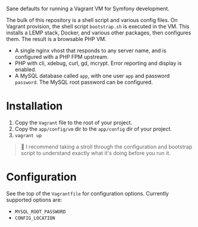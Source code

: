 Sane defaults for running a Vagrant VM for Symfony development.

The bulk of this repository is a shell script and various config files. On Vagrant provision, the shell script `bootstrap.sh` is executed in the VM. This installs a LEMP stack, Docker, and various other packages, then configures them. The result is a browsable PHP VM.

- A single nginx vhost that responds to any server name, and is configured with a PHP FPM upstream.
- PHP with cli, xdebug, curl, gd, mcrypt. Error reporting and display is enabled.
- A MySQL database called `app`, with one user `app` and password `password`. The MySQL root password can be configured.

# Installation

1. Copy the `Vagrant` file to the root of your project.
2. Copy the `app/config/vm` dir to the `app/config` dir of your project.
3. `vagrant up`

> :rocket: I recommend taking a stroll through the configuration and bootstrap script to understand exactly what it's doing before you run it.

# Configuration

See the top of the `Vagrantfile` for configuration options. Currently supported options are:

- `MYSQL_ROOT_PASSWORD`
- `CONFIG_LOCATION`

